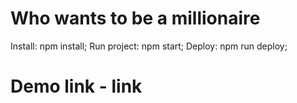 # Who wants to be a millionaire

Install: npm install;
Run project: npm start;
Deploy: npm run deploy;

# Demo link - link
